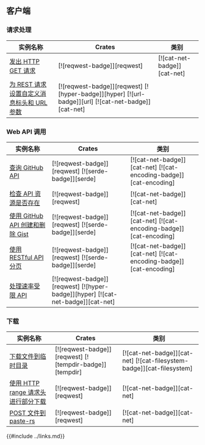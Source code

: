 ## 客户端

### 请求处理

| 实例名称 | Crates | 类别 |
|--------|--------|------------|
| [发出 HTTP GET 请求][ex-url-basic] | [![reqwest-badge]][reqwest] | [![cat-net-badge]][cat-net] |
| [为 REST 请求设置自定义消息标头和 URL 参数][ex-rest-custom-params] | [![reqwest-badge]][reqwest] [![hyper-badge]][hyper] [![url-badge]][url] [![cat-net-badge]][cat-net] |

### Web API 调用

| 实例名称 | Crates | 类别 |
|--------|--------|------------|
| [查询 GitHub API][ex-rest-get] | [![reqwest-badge]][reqwest] [![serde-badge]][serde] | [![cat-net-badge]][cat-net] [![cat-encoding-badge]][cat-encoding] |
| [检查 API 资源是否存在][ex-rest-head] | [![reqwest-badge]][reqwest] | [![cat-net-badge]][cat-net] |
| [使用 GitHub API 创建和删除 Gist][ex-rest-post] | [![reqwest-badge]][reqwest] [![serde-badge]][serde] | [![cat-net-badge]][cat-net] [![cat-encoding-badge]][cat-encoding] |
| [使用 RESTful API 分页][ex-paginated-api] | [![reqwest-badge]][reqwest] [![serde-badge]][serde] | [![cat-net-badge]][cat-net] [![cat-encoding-badge]][cat-encoding] |
| [处理速率受限 API][ex-handle-rate-limited-api] | [![reqwest-badge]][reqwest] [![hyper-badge]][hyper] [![cat-net-badge]][cat-net] |

### 下载

| 实例名称 | Crates | 类别 |
|--------|--------|------------|
| [下载文件到临时目录][ex-url-download] | [![reqwest-badge]][reqwest] [![tempdir-badge]][tempdir] | [![cat-net-badge]][cat-net] [![cat-filesystem-badge]][cat-filesystem] |
| [使用 HTTP range 请求头进行部分下载][ex-progress-with-range] | [![reqwest-badge]][reqwest] | [![cat-net-badge]][cat-net] |
| [POST 文件到 paste-rs][ex-file-post] | [![reqwest-badge]][reqwest] | [![cat-net-badge]][cat-net] |

[ex-url-basic]: /web/clients/requests.md#发出-http-get-请求
[ex-rest-custom-params]: /web/clients/requests.md#为-rest-请求设置自定义消息标头和-url-参数

[ex-rest-get]: /web/clients/apis.md#查询-github-api
[ex-rest-head]: /web/clients/apis.md#检查-api-资源是否存在
[ex-rest-post]: /web/clients/apis.md#使用-github-api-创建和删除-gist
[ex-paginated-api]: /web/clients/apis.md#使用-restful-api-分页
[ex-handle-rate-limited-api]: /web/clients/apis.md#处理速率受限-api

[ex-url-download]: /web/clients/download.md#下载文件到临时目录
[ex-progress-with-range]: /web/clients/download.md#使用-http-range-请求头进行部分下载
[ex-file-post]: /web/clients/download.md#post-文件到-paste-rs

{{#include ../links.md}}
